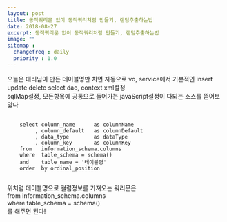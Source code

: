 ```yaml
---
layout: post
title: 동적쿼리문 없이 동적쿼리처럼 만들기, 랜덤추출하는법
date: 2018-08-27
excerpt: 동적쿼리문 없이 동적쿼리처럼 만들기, 랜덤추출하는법
image: ""
sitemap :
  changefreq : daily
  priority : 1.0
---
```

<div>
  <p>
    오늘은 대리님이 만든 테이블명만 치면 자동으로 vo, service에서 기본적인 insert update delete select dao, context xml설정<br/>
    sqlMap설정, 모든항목에 공통으로 들어가는 javaScript설정이 다되는 소스를 뜯어보았다
  </p>
</div>
<pre>
  <code>
    select column_name      as columnName 
         , column_default   as columnDefault 
         , data_type        as dataType 
         , column_key       as columnKey 
    from   information_schema.columns 
    where  table_schema = schema() 
    and    table_name = '테이블명' 
    order  by ordinal_position
  </code>
</pre>
<div>
  <p>
  위처럼 테이블명으로 컬럼정보를 가져오는 쿼리문은<br/>
  from information_schema.columns<br/>
  where table_schema = schema()<br/>
  를 해주면 된다!
  </p>
</div>

